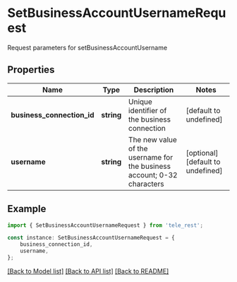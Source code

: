# SetBusinessAccountUsernameRequest

Request parameters for setBusinessAccountUsername

## Properties

Name | Type | Description | Notes
------------ | ------------- | ------------- | -------------
**business_connection_id** | **string** | Unique identifier of the business connection | [default to undefined]
**username** | **string** | The new value of the username for the business account; 0-32 characters | [optional] [default to undefined]

## Example

```typescript
import { SetBusinessAccountUsernameRequest } from 'tele_rest';

const instance: SetBusinessAccountUsernameRequest = {
    business_connection_id,
    username,
};
```

[[Back to Model list]](../README.md#documentation-for-models) [[Back to API list]](../README.md#documentation-for-api-endpoints) [[Back to README]](../README.md)
